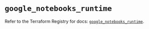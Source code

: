 # `google_notebooks_runtime`

Refer to the Terraform Registry for docs: [`google_notebooks_runtime`](https://registry.terraform.io/providers/hashicorp/google/6.31.0/docs/resources/notebooks_runtime).
